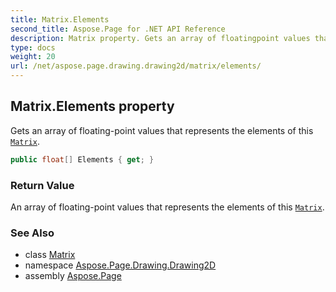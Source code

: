 ```yaml
---
title: Matrix.Elements
second_title: Aspose.Page for .NET API Reference
description: Matrix property. Gets an array of floatingpoint values that represents the elements of this Matrix
type: docs
weight: 20
url: /net/aspose.page.drawing.drawing2d/matrix/elements/
---
```

## Matrix.Elements property

Gets an array of floating-point values that represents the elements of this [`Matrix`](../).

```csharp
public float[] Elements { get; }
```

### Return Value

An array of floating-point values that represents the elements of this [`Matrix`](../).

### See Also

* class [Matrix](../)
* namespace [Aspose.Page.Drawing.Drawing2D](../../matrix/)
* assembly [Aspose.Page](../../../)


